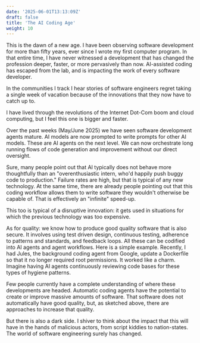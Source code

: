```yaml
---
date: '2025-06-01T13:13:09Z'
draft: false
title: 'The AI Coding Age'
weight: 10
---
```


This is the dawn of a new age.
I have been observing software development for more than fifty years, ever since I wrote my first computer program.
In that entire time, I have never witnessed a development that has changed the profession deeper, faster, or more pervasively than now.
AI-assisted coding has escaped from the lab, and is impacting the work of every software developer.

In the communities I track I hear stories of software engineers regret taking a single week of vacation because of the innovations that they now have to catch up to.

I have lived through the revolutions of the Internet Dot-Com boom and cloud computing, but I feel this one is bigger and faster.

Over the past weeks (May/June 2025) we have seen software development agents mature.
AI models are now prompted to write prompts for other AI models.
These are AI agents on the next level.
We can now orchestrate long running flows of code generation and improvement without our direct oversight.

Sure, many people point out that AI typically does not behave more thoughtfully than an "overenthusiastic intern, who'd happily push buggy code to production."
Failure rates are high, but that is typical of any new technology.
At the same time, there are already people pointing out that this coding workflow allows them to write software they wouldn't otherwise be capable of.
That is effectively an "infinite" speed-up.

This too is typical of a disruptive innovation: it gets used in situations for which the previous technology was too expensive.

As for quality: we know how to produce good quality software that is also secure.
It involves using test driven design, continuous testing, adherence to patterns and standards, and feedback loops.
All these can be codified into AI agents and agent workflows.
Here is a simple example. Recently, I had Jules, the background coding agent from Google, update a Dockerfile so that it no longer required root permissions.
It worked like a charm.
Imagine having AI agents continuously reviewing code bases for these types of hygiene patterns.

Few people currently have a complete understanding of where these developments are headed.
Automatic coding agents have the potential to create or improve massive amounts of software.
That software does not automatically have good quality, but, as sketched above, there are approaches to increase that quality.

But there is also a dark side.
I shiver to think about the impact that this will have in the hands of malicious actors, from script kiddies to nation-states.
The world of software engineering surely has changed.
